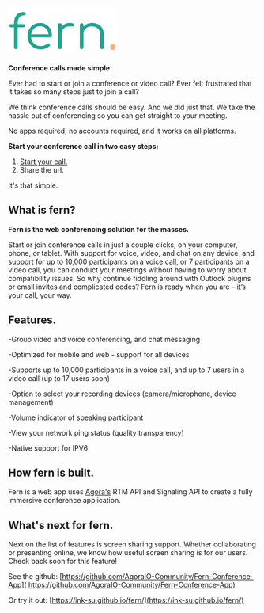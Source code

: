 # ![fern.](app/assets/fern_text.svg)


**Conference calls made simple.**

Ever had to start or join a conference or video call? Ever felt frustrated that it takes so many steps just to join a call?

We think conference calls should be easy. And we did just that. We take the hassle out of conferencing so you can get straight to your meeting.

No apps required, no accounts required, and it works on all platforms.

**Start your conference call in two easy steps:**

1. [Start your call.](https://ink-su.github.io/fern/)
2. Share the url.

It's that simple.

## What is fern?

**Fern is the web conferencing solution for the masses.**

Start or join conference calls in just a couple clicks, on your computer, phone, or tablet. With support for voice, video, and chat on any device, and support for up to 10,000 participants on a voice call, or 7 participants on a video call, you can conduct your meetings without having to worry about compatibility issues. So why continue fiddling around with Outlook plugins or email invites and complicated codes? Fern is ready when you are – it’s your call, your way.

## Features.
-Group video and voice conferencing, and chat messaging

-Optimized for mobile and web - support for all devices

-Supports up to 10,000 participants in a voice call, and up to 7 users in a video call (up to 17 users soon)

-Option to select your recording devices (camera/microphone, device management)

-Volume indicator of speaking participant

-View your network ping status (quality transparency)

-Native support for IPV6

## How fern is built.

Fern is a web app uses [Agora's](https://www.agora.io/en/) RTM API and Signaling API to create a fully immersive conference application.

## What's next for fern.
Next on the list of features is screen sharing support. Whether collaborating or presenting online, we know how useful screen sharing is for our users. Check back soon for this feature!



See the github: [https://github.com/AgoraIO-Community/Fern-Conference-App]( https://github.com/AgoraIO-Community/Fern-Conference-App)

Or try it out: [https://ink-su.github.io/fern/](https://ink-su.github.io/fern/)
